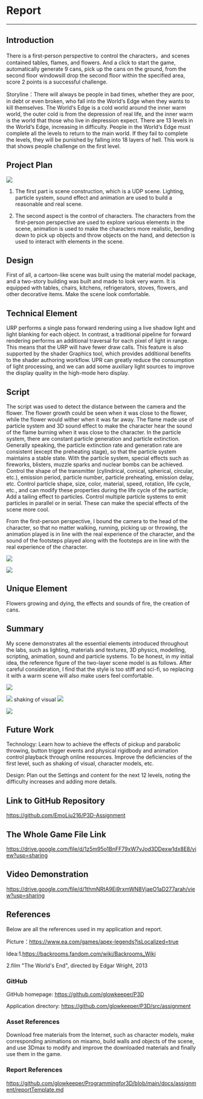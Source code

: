 # Report
---

## Introduction
There is a first-person perspective to control the characters，and scenes contained tables, flames, and flowers.   And a click to start the game, automatically generate 9 cans, pick up the cans on the ground, from the second floor windowsill drop the second floor within the specified area, score 2 points is a successful challenge.

Storyline：There will always be people in bad times, whether they are poor, in debt or even broken, who fall into the World‘s Edge when they wants to kill themselves. 
The World‘s Edge is a cold world around the inner warm world, the outer cold is from the depression of real life, and the inner warm is the world that those who live in depression expect.
There are 13 levels in the World‘s Edge, increasing in difficulty. People in the World‘s Edge must complete all the levels to return to the main world. If they fail to complete the levels, they will be punished by falling into 18 layers of hell.
This work is that shows people challenge on the first level.

## Project Plan

![](./images/202300002345.jpg)

1. The first part is scene construction, which is a UDP scene. Lighting, particle system, sound effect and animation are used to build a reasonable and real scene.

2. The second aspect is the control of characters. The characters from the first-person perspective are used to explore various elements in the scene, animation is used to make the characters more realistic, bending down to pick up objects and throw objects on the hand, and detection is used to interact with elements in the scene.

## Design

First of all, a cartoon-like scene was built using the material model package, and a two-story building was built and made to look very warm.  It is equipped with tables, chairs, kitchens, refrigerators, stoves, flowers, and other decorative items.  Make the scene look comfortable.

## Technical Element

URP performs a single pass forward rendering using a live shadow light and light blanking for each object.  In contrast, a traditional pipeline for forward rendering performs an additional traversal for each pixel of light in range.  This means that the URP will have fewer draw calls.  This feature is also supported by the shader Graphics tool, which provides additional benefits to the shader authoring workflow.  UPR can greatly reduce the consumption of light processing, and we can add some auxiliary light sources to improve the display quality in the high-mode hero display.

## Script

The script was used to detect the distance between the camera and the flower. The flower growth could be seen when it was close to the flower, while the flower would wither when it was far away. The flame made use of particle system and 3D sound effect to make the character hear the sound of the flame burning when it was close to the character. In the particle system, there are constant particle generation and particle extinction. Generally speaking, the particle extinction rate and generation rate are consistent (except the preheating stage), so that the particle system maintains a stable state. With the particle system, special effects such as fireworks, blisters, muzzle sparks and nuclear bombs can be achieved. Control the shape of the transmitter (cylindrical, conical, spherical, circular, etc.), emission period, particle number, particle preheating, emission delay, etc. Control particle shape, size, color, material, speed, rotation, life cycle, etc., and can modify these properties during the life cycle of the particle; Add a tailing effect to particles. Control multiple particle systems to emit particles in parallel or in serial. These can make the special effects of the scene more cool.

From the first-person perspective, I bound the camera to the head of the character, so that no matter walking, running, picking up or throwing, the animation played is in line with the real experience of the character, and the sound of the footsteps played along with the footsteps are in line with the real experience of the character.

![](./images/20230111190936.png)

![](./images/20230111205324.png)

## Unique Element

Flowers growing and dying, the effects and sounds of fire, the creation of cans.

## Summary

My scene demonstrates all the essential elements introduced throughout the labs, such as lighting, materials and textures, 3D physics, modelling, scripting, animation, sound and particle systems. To be honest, in my initial idea, the reference figure of the two-layer scene model is as follows. After careful consideration, I find that the style is too stiff and sci-fi, so replacing it with a warm scene will also make users feel comfortable.

![](./images/113744xvqa678606qaxv0j.jpg)

![](./images/A3H}IQF8JUQ}4WDPDN0WYUW.png)
 shaking of visual
![](./images/202300001234.png)

![](./images/20230112122144.jpg)

## Future Work

Technology: Learn how to achieve the effects of pickup and parabolic throwing, button trigger events and physical rigidbody and animation control playback through online resources. Improve the deficiencies of the first level, such as shaking of visual, character models, etc.

Design: Plan out the Settings and content for the next 12 levels, noting the difficulty increases and adding more details.

## Link to GitHub Repository

https://github.com/EmoLiu216/P3D-Assignment

## The Whole Game File Link

https://drive.google.com/file/d/1z5m95o1BnFF79xW7vJod3DDexw1dx8E8/view?usp=sharing

## Video Demonstration

https://drive.google.com/file/d/1thmNRtA9Ei9rxmWN8VjaeO1aD277arah/view?usp=sharing

## References

Below are all the references used in my application and report.

Picture：https://www.ea.com/games/apex-legends?isLocalized=true

Idea:1.https://backrooms.fandom.com/wiki/Backrooms_Wiki

2.film "The World's End", directed by Edgar Wright, 2013


### GitHub

GitHub homepage: https://github.com/glowkeeper/P3D

Application directory: https://github.com/glowkeeper/P3D/src/assignment

### Asset References

Download free materials from the Internet, such as character models, make corresponding animations on mixamo, build walls and objects of the scene, and use 3Dmax to modify and improve the downloaded materials and finally use them in the game.

### Report References
https://github.com/glowkeeper/Programmingfor3D/blob/main/docs/assignment/reportTemplate.md


